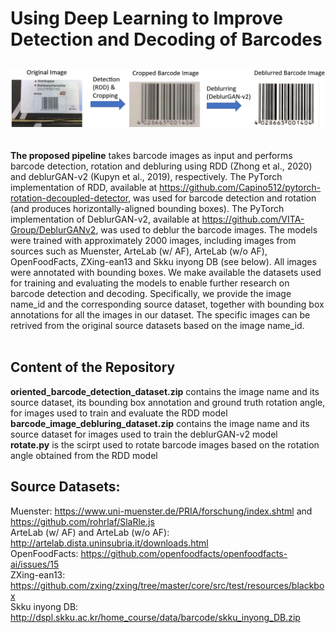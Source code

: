 # Using Deep Learning to Improve Detection and Decoding of Barcodes
##
![Barcode Image](https://github.com/cwang16/barcode/blob/main/pipeline.png) <br /> 
<br />
<br />
__The proposed pipeline__ takes barcode images as input and performs  barcode detection, rotation and debluring using RDD (Zhong et al., 2020) and deblurGAN-v2 (Kupyn et al., 2019), respectively. The PyTorch implementation of RDD, available at https://github.com/Capino512/pytorch-rotation-decoupled-detector, was used for barcode detection and rotation (and produces horizontally-aligned bounding boxes). The PyTorch implementation of DeblurGAN-v2, available at https://github.com/VITA-Group/DeblurGANv2, was used to deblur the barcode images. The models were trained with approximately 2000 images, including images from sources such as Muenster, ArteLab (w/ AF), ArteLab (w/o AF), OpenFoodFacts, ZXing-ean13 and Skku inyong DB (see below). All images were annotated with  bounding boxes. We make available the datasets used for training and evaluating the models to enable further research on barcode detection and decoding. Specifically, we provide the image name_id and the corresponding source dataset, together with bounding box annotations for all the images in our dataset. The specific images can be retrived from the original source datasets based on the image name_id. 
<br />
<br />
## Content of the Repository
__oriented_barcode_detection_dataset.zip__ contains the image name and its source dataset, its bounding box annotation and ground truth rotation angle,  for images used to train and evaluate the RDD model <br />
__barcode_image_debluring_dataset.zip__ contains the image name and its source dataset for images used to train the deblurGAN-v2 model  <br />
__rotate.py__ is the scirpt used to rotate barcode images based on the rotation angle obtained from the RDD model  <br />

## Source Datasets:
Muenster: https://www.uni-muenster.de/PRIA/forschung/index.shtml and https://github.com/rohrlaf/SlaRle.js<br />
ArteLab (w/ AF) and ArteLab (w/o AF): http://artelab.dista.uninsubria.it/downloads.html<br />
OpenFoodFacts: https://github.com/openfoodfacts/openfoodfacts-ai/issues/15<br />
ZXing-ean13: https://github.com/zxing/zxing/tree/master/core/src/test/resources/blackbox<br />
Skku inyong DB: http://dspl.skku.ac.kr/home_course/data/barcode/skku_inyong_DB.zip<br />

